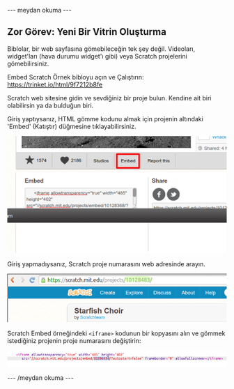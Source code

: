 \--- meydan okuma \---

## Zor Görev: Yeni Bir Vitrin Oluşturma

Biblolar, bir web sayfasına gömebileceğin tek şey değil. Videoları, widget'ları (hava durumu widget'ı gibi) veya Scratch projelerini gömebilirsiniz.

Embed Scratch Örnek bibloyu açın ve Çalıştırın: <https://trinket.io/html/9f7212b8fe>

Scratch web sitesine gidin ve sevdiğiniz bir proje bulun. Kendine ait biri olabilirsin ya da bulduğun biri.

Giriş yaptıysanız, HTML gömme kodunu almak için projenin altındaki 'Embed' (Katıştır) düğmesine tıklayabilirsiniz.

![ekran görüntüsü](images/scratch-embed.png)

Giriş yapmadıysanız, Scratch proje numarasını web adresinde arayın.

![ekran görüntüsü](images/scratch-project-number.png)

Scratch Embed örneğindeki `<iframe>` kodunun bir kopyasını alın ve gömmek istediğiniz projenin proje numarasını değiştirin:

![ekran görüntüsü](images/scratch-iframe.png)

\--- /meydan okuma \---